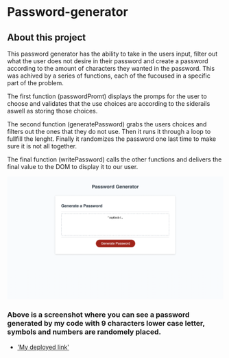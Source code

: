 # Password-generator

## About this project

This password generator has the ability to take in the users input, filter out what the user does not desire in their password and create a password according to the amount of characters they wanted in the password. This was achived by a series of functions, each of the fucoused in a specific part of the problem. 

The first function (passwordPromt) displays the promps for the user to choose and validates that the use choices are according to the siderails aswell as storing those choices.

The second function (generatePassword) grabs the users choices and filters out the ones that they do not use. Then it runs it through a loop to fullfill the lenght. Finally it randomizes the password one last time to make sure it is not all together. 

The final function (writePassword) calls the other functions and delivers the final value to the DOM to display it to our user. 

!["Shows a randomely generated password".](./Assets/Appscreenshot.png)


### Above is a screenshot where you can see a password generated by my code with 9 characters lower case letter, symbols and numbers are randomely placed. 

* ['My deployed link'](https://naomi969.github.io/Password-generator/)